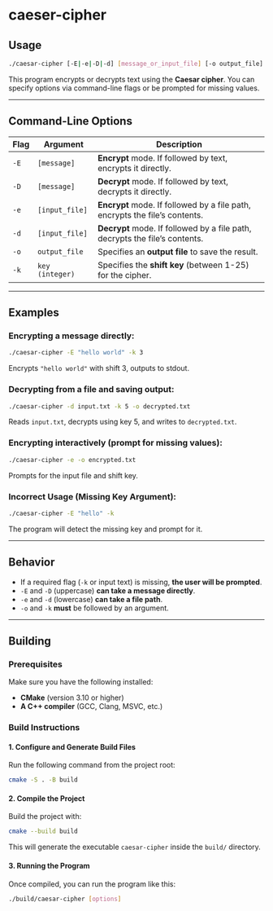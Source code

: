 # caeser-cipher

## Usage
```sh
./caesar-cipher [-E|-e|-D|-d] [message_or_input_file] [-o output_file] [-k key]
```
This program encrypts or decrypts text using the **Caesar cipher**. You can specify options via command-line flags or be prompted for missing values.

---

## Command-Line Options
| Flag       | Argument         | Description |
|------------|------------------|-------------|
| `-E`       | `[message]`      | **Encrypt** mode. If followed by text, encrypts it directly. |
| `-D`       | `[message]`      | **Decrypt** mode. If followed by text, decrypts it directly. |
| `-e`       | `[input_file]`   | **Encrypt** mode. If followed by a file path, encrypts the file’s contents. |
| `-d`       | `[input_file]`   | **Decrypt** mode. If followed by a file path, decrypts the file’s contents. |
| `-o`       | `output_file`    | Specifies an **output file** to save the result. |
| `-k`       | `key (integer)`  | Specifies the **shift key** (between 1-25) for the cipher. |

---

## Examples
### **Encrypting a message directly:**
```sh
./caesar-cipher -E "hello world" -k 3
```
Encrypts `"hello world"` with shift 3, outputs to stdout.

### **Decrypting from a file and saving output:**
```sh
./caesar-cipher -d input.txt -k 5 -o decrypted.txt
```
Reads `input.txt`, decrypts using key 5, and writes to `decrypted.txt`.

### **Encrypting interactively (prompt for missing values):**
```sh
./caesar-cipher -e -o encrypted.txt
```
Prompts for the input file and shift key.

### **Incorrect Usage (Missing Key Argument):**
```sh
./caesar-cipher -E "hello" -k
```
The program will detect the missing key and prompt for it.

---

## Behavior
- If a required flag (`-k` or input text) is missing, **the user will be prompted**.  
- `-E` and `-D` (uppercase) **can take a message directly**.  
- `-e` and `-d` (lowercase) **can take a file path**.  
- `-o` and `-k` **must** be followed by an argument.  

---

## Building

### Prerequisites
Make sure you have the following installed:
- **CMake** (version 3.10 or higher)
- **A C++ compiler** (GCC, Clang, MSVC, etc.)

### Build Instructions

#### 1. Configure and Generate Build Files
Run the following command from the project root:
```sh
cmake -S . -B build
```

#### 2. Compile the Project
Build the project with:
```sh
cmake --build build
```

This will generate the executable `caesar-cipher` inside the `build/` directory.

#### 3. Running the Program
Once compiled, you can run the program like this:
```sh
./build/caesar-cipher [options]
```



